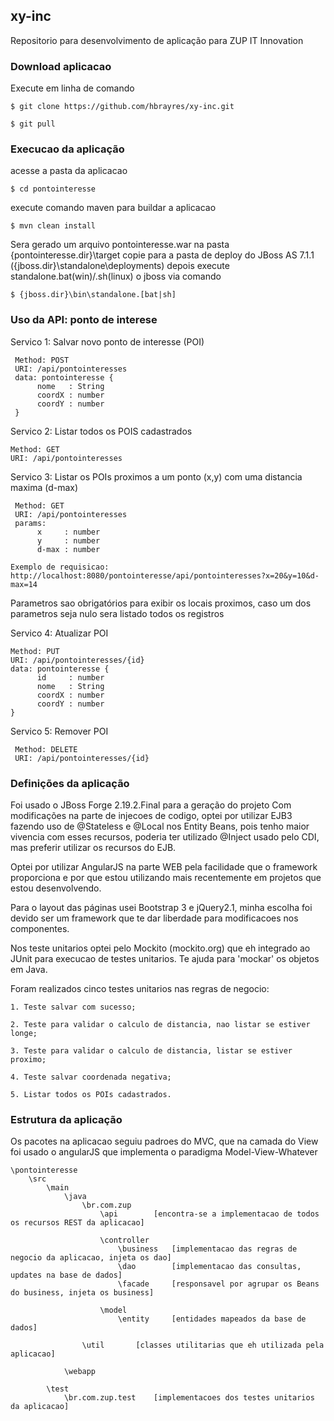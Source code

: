 
## xy-inc
Repositorio para desenvolvimento de aplicação para ZUP IT Innovation

### Download aplicacao

Execute em linha de comando

	$ git clone https://github.com/hbrayres/xy-inc.git

	$ git pull

### Execucao da aplicação

acesse a pasta da aplicacao
 
	$ cd pontointeresse

execute comando maven para buildar a aplicacao
  
	$ mvn clean install

Sera gerado um arquivo pontointeresse.war na pasta {pontointeresse.dir}\target
copie para a pasta de deploy do JBoss AS 7.1.1 ({jboss.dir}\standalone\deployments)
depois execute standalone.bat(win)/.sh(linux) o jboss via comando

	$ {jboss.dir}\bin\standalone.[bat|sh]

### Uso da API: ponto de interese

 Servico 1: Salvar novo ponto de interesse (POI)
 
	 Method: POST
	 URI: /api/pontointeresses
	 data: pontointeresse {
	      nome   : String
	      coordX : number
	      coordY : number
	 }


Servico 2: Listar todos os POIS cadastrados

	Method: GET
	URI: /api/pontointeresses


Servico 3: Listar os POIs proximos a um ponto (x,y) com uma distancia maxima (d-max)
 
	 Method: GET
	 URI: /api/pontointeresses
	 params: 
	      x     : number
	      y     : number
	      d-max : number
	
	Exemplo de requisicao: http://localhost:8080/pontointeresse/api/pontointeresses?x=20&y=10&d-max=14
	
Parametros sao obrigatórios para exibir os locais proximos, caso um dos parametros seja nulo sera listado todos os registros
 

 Servico 4: Atualizar POI
 
	Method: PUT
	URI: /api/pontointeresses/{id}
	data: pontointeresse {
	      id     : number
	      nome   : String
	      coordX : number
	      coordY : number
	}
	
	
 Servico 5: Remover POI
 
	 Method: DELETE
	 URI: /api/pontointeresses/{id}
 

### Definições da aplicação

 Foi usado o JBoss Forge 2.19.2.Final para a geração do projeto
 Com modificações na parte de injecoes de codigo, optei por utilizar
 EJB3 fazendo uso de @Stateless e @Local nos Entity Beans, pois tenho maior
 vivencia com esses recursos, poderia ter utilizado @Inject usado pelo CDI, 
 mas preferir utilizar os recursos do EJB.

 Optei por utilizar AngularJS na parte WEB pela facilidade que o framework proporciona e
 por que estou utilizando mais recentemente em projetos que estou desenvolvendo.
 
 Para o layout das páginas usei Bootstrap 3 e jQuery2.1, minha escolha foi devido ser um
 framework que te dar liberdade para modificacoes nos componentes.

 Nos teste unitarios optei pelo Mockito (mockito.org) que eh integrado ao JUnit para execucao
 de testes unitarios. Te ajuda para 'mockar' os objetos em Java.

 Foram realizados cinco testes unitarios nas regras de negocio: 
 
	1. Teste salvar com sucesso;
	 
	2. Teste para validar o calculo de distancia, nao listar se estiver longe;
	 
	3. Teste para validar o calculo de distancia, listar se estiver proximo;
	 
	4. Teste salvar coordenada negativa;
	
 	5. Listar todos os POIs cadastrados.

### Estrutura da aplicação
Os pacotes na aplicacao seguiu padroes do MVC, que na camada do View foi usado
o angularJS que implementa o paradigma Model-View-Whatever

 	\pontointeresse
		\src
			\main
				\java
					\br.com.zup
						\api 		[encontra-se a implementacao de todos os recursos REST da aplicacao]
					
						\controller
							\business 	[implementacao das regras de negocio da aplicacao, injeta os dao]
							\dao 		[implementacao das consultas, updates na base de dados]
							\facade 	[responsavel por agrupar os Beans do business, injeta os business]
						
						\model
							\entity 	[entidades mapeados da base de dados]
						
					\util 		[classes utilitarias que eh utilizada pela aplicacao]
					
				\webapp
				
			\test
				\br.com.zup.test 	[implementacoes dos testes unitarios da aplicacao]
				

